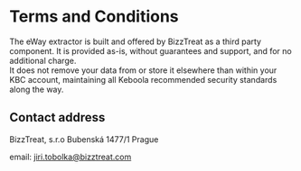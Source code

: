 # Terms and Conditions

The eWay extractor is built and offered by BizzTreat as a third party component. It is provided as-is, without guarantees and support, and for no additional charge.  
It does not remove your data from or store it elsewhere than within your KBC account, maintaining all Keboola recommended security standards along the way.

## Contact address

BizzTreat, s.r.o
Bubenská 1477/1
Prague

email: jiri.tobolka@bizztreat.com